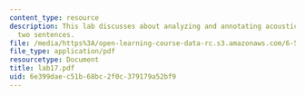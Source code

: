 ```yaml
---
content_type: resource
description: This lab discusses about analyzing and annotating acoustic events in
  two sentences.
file: /media/https%3A/open-learning-course-data-rc.s3.amazonaws.com/6-542j-laboratory-on-the-physiology-acoustics-and-perception-of-speech-fall-2005/6e399daec51b68bc2f0c379179a52bf9_lab17.pdf
file_type: application/pdf
resourcetype: Document
title: lab17.pdf
uid: 6e399dae-c51b-68bc-2f0c-379179a52bf9
---
```

